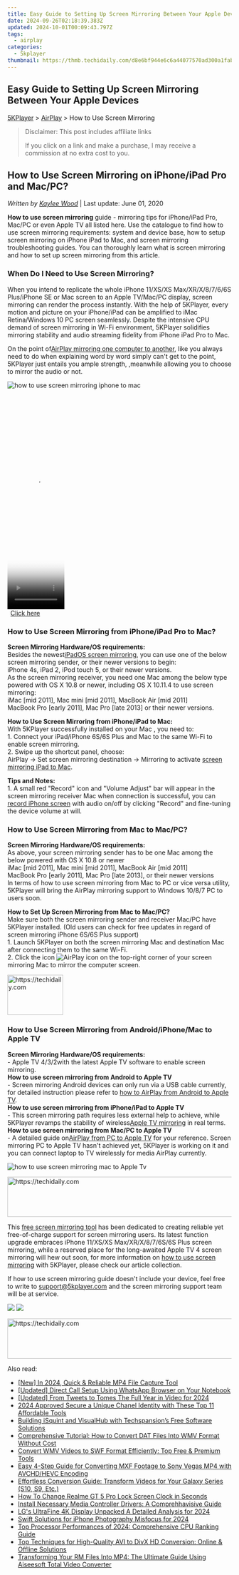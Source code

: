 ```yaml
---
title: Easy Guide to Setting Up Screen Mirroring Between Your Apple Devices
date: 2024-09-26T02:18:39.383Z
updated: 2024-10-01T00:09:43.797Z
tags:
  - airplay
categories:
  - 5kplayer
thumbnail: https://thmb.techidaily.com/d8e6bf944e6c6a44077570ad300a1fab74b99e0c0b2c51be60c5944e75e29423.jpg
---
```


## Easy Guide to Setting Up Screen Mirroring Between Your Apple Devices

[5KPlayer](https://tools.techidaily.com/5kplayer/products/) \> [AirPlay](https://tools.techidaily.com/5kplayer/airplay/) \> How to Use Screen Mirroring

>  Disclaimer: This post includes affiliate links
>
>  If you click on a link and make a purchase, I may receive a commission at no extra cost to you.
>

## How to Use Screen Mirroring on iPhone/iPad Pro and Mac/PC?

 _Written by [Kaylee Wood](https://www.quora.com/profile/Amanda-Hu-21)_ | Last update: June 01, 2020

**How to use screen mirroring** guide - mirroring tips for iPhone/iPad Pro, Mac/PC or even Apple TV all listed here. Use the catalogue to find how to use screen mirroring requirements: system and device base, how to setup screen mirroring on iPhone iPad to Mac, and screen mirroring troubleshooting guides. You can thoroughly learn what is screen mirroring and how to set up screen mirroring from this article.

### When Do I Need to Use Screen Mirroring?

When you intend to replicate the whole iPhone 11/XS/XS Max/XR/X/8/7/6/6S Plus/iPhone SE or Mac screen to an Apple TV/Mac/PC display, screen mirroring can render the process instantly. With the help of 5KPlayer, every motion and picture on your iPhone/iPad can be amplified to iMac Retina/Windows 10 PC screen seamlessly. Despite the intensive CPU demand of screen mirroring in Wi-Fi environment, 5KPlayer solidifies mirroring stability and audio streaming fidelity from iPhone iPad Pro to Mac.

On the point of[AirPlay mirroring one computer to another](https://tools.techidaily.com/5kplayer/airplay/), like you always need to do when explaining word by word simply can't get to the point, 5KPlayer just entails you ample strength, ,meanwhile allowing you to choose to mirror the audio or not.

![how to use screen mirroring iphone to mac](https://www.5kplayer.com/airplay/img/airplay-mirroring-record.png) 

<!-- affiliate ads begin -->
<span id="1976998">
					<video width="128" height="480" style="cursor:pointer"
           poster="//a.impactradius-go.com/display-clicktoplayimage/1976998.png"
           onclick="if(!this.playClicked){this.play();this.setAttribute('controls',true);this.playClicked=true;}">
	   <source src="//a.impactradius-go.com/display-ad/22993-1976998">
	   <img src="//a.impactradius-go.com/display-clicktoplayimage/1976998.png" style="border: none; height: 100%; width: 100%; object-fit: contain">
	</video>
	<div style="width:80px;text-align:center"><a href="javascript:window.open(decodeURIComponent('https%3A%2F%2Fhomestyler.sjv.io%2Fc%2F5597632%2F1976998%2F22993'), '_blank');void(0);">Click here</a></div>
</span>
<img height="0" width="0" src="https://imp.pxf.io/i/5597632/1976998/22993" style="position:absolute;visibility:hidden;" border="0" />
<!-- affiliate ads end -->

###  How to Use Screen Mirroring from iPhone/iPad Pro to Mac?

**Screen Mirroring Hardware/OS requirements:**  
Besides the newest[iPadOS screen mirroring](https://tools.techidaily.com/5kplayer/airplay/), you can use one of the below screen mirroring sender, or their newer versions to begin:  
 iPhone 4s, iPad 2, iPod touch 5, or their newer versions.  
 As the screen mirroring receiver, you need one Mac among the below type powered with OS X 10.8 or newer, including OS X 10.11.4 to use screen mirroring:  
 iMac \[mid 2011\], Mac mini \[mid 2011\], MacBook Air \[mid 2011\]  
 MacBook Pro \[early 2011\], Mac Pro \[late 2013\] or their newer versions.

**How to Use Screen Mirroring from iPhone/iPad to Mac:**  
 With 5KPlayer successfully installed on your Mac , you need to:  
 1\. Connect your iPad/iPhone 6S/6S Plus and Mac to the same Wi-Fi to enable screen mirroring.  
 2\. Swipe up the shortcut panel, choose:   
 AirPlay -> Set screen mirroring destination -> Mirroring to activate [screen mirroring iPad to Mac](https://tools.techidaily.com/5kplayer/airplay/).

**Tips and Notes:**  
 1\. A small red "Record" icon and "Volume Adjust" bar will appear in the screen mirroring receiver Mac when connection is successful, you can [record iPhone screen](https://tools.techidaily.com/5kplayer/airplay/) with audio on/off by clicking "Record" and fine-tuning the device volume at will.

###  How to Use Screen Mirroring from Mac to Mac/PC?

**Screen Mirroring Hardware/OS requirements:**  
As above, your screen mirroring sender has to be one Mac among the below powered with OS X 10.8 or newer  
iMac \[mid 2011\], Mac mini \[mid 2011\], MacBook Air \[mid 2011\]  
MacBook Pro \[early 2011\], Mac Pro \[late 2013\], or their newer versions  
In terms of how to use screen mirroring from Mac to PC or vice versa utility, 5KPlayer will bring the AirPlay mirroring support to Windows 10/8/7 PC to users soon.

**How to Set Up Screen Mirroring from Mac to Mac/PC?**  
Make sure both the screen mirroring sender and receiver Mac/PC have 5KPlayer installed. (Old users can check for free updates in regard of screen mirroring iPhone 6S/6S Plus support)  
 1\. Launch 5KPlayer on both the screen mirroring Mac and destination Mac after connecting them to the same Wi-Fi.  
 2\. Click the icon ![AirPlay icon](https://www.5kplayer.com/airplay/../img/a03.png) on the top-right corner of your screen mirroring Mac to mirror the computer screen.

<!-- affiliate ads begin -->
<a href="https://aligracehair.sjv.io/c/5597632/2135351/19272" target="_top" id="2135351">
  <img src="//a.impactradius-go.com/display-ad/19272-2135351" border="0" alt="https://techidaily.com" width="125" height="90"/>
</a>
<img height="0" width="0" src="https://aligracehair.sjv.io/i/5597632/2135351/19272" style="position:absolute;visibility:hidden;" border="0" />
<!-- affiliate ads end -->

###  How to Use Screen Mirroring from Android/iPhone/Mac to Apple TV

**Screen Mirroring Hardware/OS requirements:**  
 \- Apple TV 4/3/2with the latest Apple TV software to enable screen mirroring.  
**How to use screen mirroring from Android to Apple TV**  
 \- Screen mirroring Android devices can only run via a USB cable currently, for detailed instruction please refer to [how to AirPlay from Android to Apple TV](https://tools.techidaily.com/5kplayer/airplay/).   
**How to use screen mirroring from iPhone/iPad to Apple TV**  
 \- This screen mirroring path requires less external help to achieve, while 5KPlayer revamps the stability of wireless[Apple TV mirroring](https://tools.techidaily.com/5kplayer/airplay/) in real terms.   
**How to use screen mirroring from Mac/PC to Apple TV**  
 \- A detailed guide on[AirPlay from PC to Apple TV](https://tools.techidaily.com/5kplayer/airplay/) for your reference. Screen mirroring PC to Apple TV hasn't achieved yet, 5KPlayer is working on it and you can connect laptop to TV wirelessly for media AirPlay currently.

![how to use screen mirroring mac to Apple Tv](https://www.5kplayer.com/airplay/img/airplay-screen-mirroring.png) 

<!-- affiliate ads begin -->
<a href="https://appsumo.8odi.net/c/5597632/2123738/7443" target="_top" id="2123738">
  <img src="//a.impactradius-go.com/display-ad/7443-2123738" border="0" alt="https://techidaily.com" width="600" height="90"/>
</a>
<img height="0" width="0" src="https://appsumo.8odi.net/i/5597632/2123738/7443" style="position:absolute;visibility:hidden;" border="0" />
<!-- affiliate ads end -->

This [free screen mirroring tool](https://tools.techidaily.com/5kplayer/airplay/) has been dedicated to creating reliable yet free-of-charge support for screen mirroring users. Its latest function upgrade embraces iPhone 11/XS/XS Max/XR/X/8/7/6S/6S Plus screen mirroring, while a reserved place for the long-awaited Apple TV 4 screen mirroring will hew out soon, for more information on [how to use screen mirroring](https://tools.techidaily.com/5kplayer/airplay/) with 5KPlayer, please check our article collection.

If how to use screen mirroring guide doesn't include your device, feel free to write to [support@5kplayer.com](https://tools.techidaily.com/5kplayer/airplay/) and the screen mirroring support team will be at service.

[![](https://www.5kplayer.com/airplay/../button/freedownwhitewin.png)](https://tools.techidaily.com/5kplayer/products/) [![](https://www.5kplayer.com/airplay/../button/freedownbackmac.png)](https://tools.techidaily.com/5kplayer/products/)

<!-- affiliate ads begin -->
<a href="https://appsumo.8odi.net/c/5597632/2052062/7443" target="_top" id="2052062">
  <img src="//a.impactradius-go.com/display-ad/7443-2052062" border="0" alt="https://techidaily.com" width="728" height="90"/>
</a>
<img height="0" width="0" src="https://appsumo.8odi.net/i/5597632/2052062/7443" style="position:absolute;visibility:hidden;" border="0" />
<!-- affiliate ads end -->

<ins class="adsbygoogle"
     style="display:block"
     data-ad-format="autorelaxed"
     data-ad-client="ca-pub-7571918770474297"
     data-ad-slot="1223367746"></ins>

<ins class="adsbygoogle"
     style="display:block"
     data-ad-client="ca-pub-7571918770474297"
     data-ad-slot="8358498916"
     data-ad-format="auto"
     data-full-width-responsive="true"></ins>

<span class="atpl-alsoreadstyle">Also read:</span>
<div><ul>
<li><a href="https://screen-video-capture.techidaily.com/new-in-2024-quick-and-reliable-mp4-file-capture-tool/"><u>[New] In 2024, Quick & Reliable MP4 File Capture Tool</u></a></li>
<li><a href="https://screen-mirroring-recording.techidaily.com/updated-direct-call-setup-using-whatsapp-browser-on-your-notebook/"><u>[Updated] Direct Call Setup Using WhatsApp Browser on Your Notebook</u></a></li>
<li><a href="https://twitter-videos.techidaily.com/updated-from-tweets-to-tomes-the-full-year-in-video-for-2024/"><u>[Updated] From Tweets to Tomes The Full Year in Video for 2024</u></a></li>
<li><a href="https://youtube-webster.techidaily.com/approved-secure-a-unique-chanel-identity-with-these-top-11-affordable-tools/"><u>2024 Approved Secure a Unique Chanel Identity with These Top 11 Affordable Tools</u></a></li>
<li><a href="https://media-tips.techidaily.com/building-isquint-and-visualhub-with-techspansions-free-software-solutions/"><u>Building iSquint and VisualHub with Techspansion’s Free Software Solutions</u></a></li>
<li><a href="https://media-tips.techidaily.com/comprehensive-tutorial-how-to-convert-dat-files-into-wmv-format-without-cost/"><u>Comprehensive Tutorial: How to Convert DAT Files Into WMV Format Without Cost</u></a></li>
<li><a href="https://media-tips.techidaily.com/convert-wmv-videos-to-swf-format-efficiently-top-free-and-premium-tools/"><u>Convert WMV Videos to SWF Format Efficiently: Top Free & Premium Tools</u></a></li>
<li><a href="https://media-tips.techidaily.com/easy-4-step-guide-for-converting-mxf-footage-to-sony-vegas-mp4-with-avchdhevc-encoding/"><u>Easy 4-Step Guide for Converting MXF Footage to Sony Vegas MP4 with AVCHD/HEVC Encoding</u></a></li>
<li><a href="https://media-tips.techidaily.com/effortless-conversion-guide-transform-videos-for-your-galaxy-series-s10-s9-etc/"><u>Effortless Conversion Guide: Transform Videos for Your Galaxy Series (S10, S9, Etc.)</u></a></li>
<li><a href="https://easy-unlock-android.techidaily.com/how-to-change-realme-gt-5-pro-lock-screen-clock-in-seconds-by-drfone-android/"><u>How To Change Realme GT 5 Pro Lock Screen Clock in Seconds</u></a></li>
<li><a href="https://common-error.techidaily.com/install-necessary-media-controller-drivers-a-comprehhavisive-guide/"><u>Install Necessary Media Controller Drivers: A Comprehhavisive Guide</u></a></li>
<li><a href="https://extra-skills.techidaily.com/lgs-ultrafine-4k-display-unpacked-a-detailed-analysis-for-2024/"><u>LG's UltraFine 4K Display Unpacked A Detailed Analysis for 2024</u></a></li>
<li><a href="https://some-guidance.techidaily.com/swift-solutions-for-iphone-photography-misfocus-for-2024/"><u>Swift Solutions for iPhone Photography Misfocus for 2024</u></a></li>
<li><a href="https://hardware-tips.techidaily.com/top-processor-performances-of-2024-comprehensive-cpu-ranking-guide/"><u>Top Processor Performances of 2024: Comprehensive CPU Ranking Guide</u></a></li>
<li><a href="https://media-tips.techidaily.com/top-techniques-for-high-quality-avi-to-divx-hd-conversion-online-and-offline-solutions/"><u>Top Techniques for High-Quality AVI to DivX HD Conversion: Online & Offline Solutions</u></a></li>
<li><a href="https://media-tips.techidaily.com/transforming-your-rm-files-into-mp4-the-ultimate-guide-using-aiseesoft-total-video-converter/"><u>Transforming Your RM Files Into MP4: The Ultimate Guide Using Aiseesoft Total Video Converter</u></a></li>
</ul></div>

